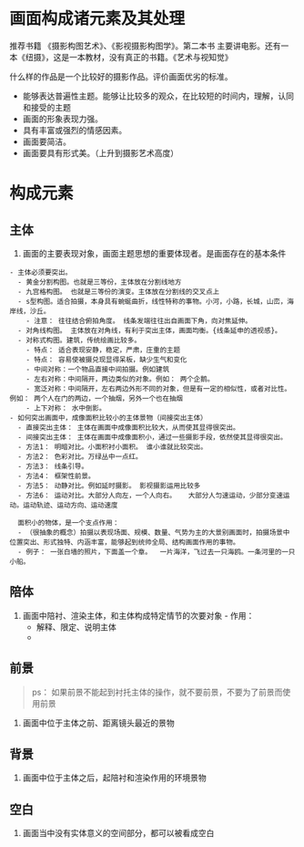# 画面构成诸元素及其处理
推荐书籍 《摄影构图艺术》、《影视摄影构图学》。第二本书 主要讲电影。还有一本《纽摄》，这是一本教材，没有真正的书籍。《艺术与视知觉》

什么样的作品是一个比较好的摄影作品。评价画面优劣的标准。
- 能够表达普遍性主题。能够让比较多的观众，在比较短的时间内，理解，认同和接受的主题
- 画面的形象表现力强。
- 具有丰富或强烈的情感因素。
- 画面要简洁。
- 画面要具有形式美。（上升到摄影艺术高度）

# 构成元素

## 主体
  1. 画面的主要表现对象，画面主题思想的重要体现者。是画面存在的基本条件

    - 主体必须要突出。
      - 黄金分割构图。也就是三等份，主体放在分割线地方
      - 九宫格构图。 也就是三等份的演变。主体放在分割线的交叉点上
      - s型构图。适合拍摄，本身具有蜿蜒曲折，线性特称的事物。小河，小路，长城，山峦，海岸线，沙丘。
        - 注意： 往往结合俯拍角度。 线条发端往往出自画面下角，向对焦延伸。
      - 对角线构图。 主体放在对角线，有利于突出主体，画面均衡。{线条延申的透视感}。
      - 对称式构图。建筑，传统绘画比较多。
        - 特点： 适合表现安静，稳定，严肃，庄重的主题
        - 特点： 容易使被摄兑现显得呆板，缺少生气和变化
        - 中间对称：一个物品直接中间拍摄。例如建筑
        - 左右对称：中间隔开，两边类似的对象。例如： 两个企鹅。
        - 宽泛对称：中间隔开，左右两边外形不同的对象，但是有一定的相似性，或者对比性。例如： 两个人在门的两边，一个抽烟，另外一个也在抽烟
        - 上下对称： 水中倒影。
    - 如何突出画面中，成像面积比较小的主体景物（间接突出主体）
      - 直接突出主体： 主体在画面中成像面积比较大，从而使其显得很突出。
      - 间接突出主体： 主体在画面中成像面积小，通过一些摄影手段，依然使其显得很突出。
      - 方法1： 明暗对比。小面积衬小面积。 谁小谁就比较突出。
      - 方法2： 色彩对比。万绿丛中一点红。
      - 方法3： 线条引导。
      - 方法4： 框架性前景。
      - 方法5： 动静对比。例如延时摄影。 影视摄影运用比较多
      - 方法6： 运动对比。大部分人向左，一个人向右。   大部分人匀速运动，少部分变速运动。运动轨迹、运动方向、运动速度

      面积小的物体，是一个支点作用：
      - （很抽象的概念）拍摄以表现场面、规模、数量、气势为主的大景别画面时，拍摄场景中位置突出、形式独特、内涵丰富，能够起到统帅全局、结构画面作用的事物。
      - 例子： 一张白墙的照片，下面盖一个章。  一片海洋，飞过去一只海鸥。一条河里的一只小船。
## 陪体
  1. 画面中陪衬、渲染主体，和主体构成特定情节的次要对象
    - 作用：
      - 解释、限定、说明主体
      - 

## 前景
  > ps： 如果前景不能起到衬托主体的操作，就不要前景，不要为了前景而使用前景

  1. 画面中位于主体之前、距离镜头最近的景物

## 背景
  1. 画面中位于主体之后，起陪衬和渲染作用的环境景物

## 空白
  1. 画面当中没有实体意义的空间部分，都可以被看成空白

